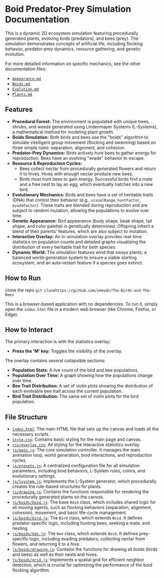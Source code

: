 # Boid Predator-Prey Simulation Documentation

This is a dynamic 2D ecosystem simulation featuring procedurally generated plants, evolving birds (predators), and bees (prey). The simulation demonstrates concepts of artificial life, including flocking behavior, predator-prey dynamics, resource gathering, and genetic evolution.

For more detailed information on specific mechanics, see the other documentation files:
-   [`Appearance.md`](Documentation/Appearance.md:1)
-   [`Boids.md`](Documentation/Boids.md:1)
-   [`Evolution.md`](Documentation/Evolution.md:1)
-   [`Plants.md`](Documentation/Plants.md:1)

## Features

-   **Procedural Forest:** The environment is populated with unique trees, shrubs, and weeds generated using Lindenmayer Systems (L-Systems), a mathematical method for modeling plant growth.
-   **Boids Simulation:** Both birds and bees use the "boids" algorithm to simulate intelligent group movement (flocking and swarming) based on three simple rules: separation, alignment, and cohesion.
-   **Predator-Prey Dynamics:** Birds actively hunt bees to gather energy for reproduction. Bees have an evolving "evade" behavior to escape.
-   **Resource & Reproduction Cycles:**
    -   Bees collect nectar from procedurally generated flowers and return it to hives. Hives with enough nectar produce new bees.
    -   Birds must hunt bees to gain energy. Successful birds find a mate and a free nest to lay an egg, which eventually hatches into a new bird.
-   **Evolutionary Mechanics:** Birds and bees have a set of heritable traits (DNA) that control their behavior (e.g., `visualRange`, `huntFactor`, `evadeFactor`). These traits are blended during reproduction and are subject to random mutation, allowing the populations to evolve over time.
-   **Genetic Appearance:** Bird appearance (body shape, beak shape, tail shape, and color palette) is genetically determined. Offspring inherit a blend of their parents' features, which are also subject to mutation.
-   **Interactive Overlay:** An in-simulation overlay provides real-time statistics on population counts and detailed graphs visualizing the distribution of every heritable trait for both species.
-   **Dynamic World:** The simulation features wind that sways plants, a balanced world-generation system to ensure a viable starting ecosystem, and an auto-restart feature if a species goes extinct.

## How to Run

clone the repo `git clonehttps://github.com/semvdn/The-Birds-and-The-Bees`

This is a browser-based application with no dependencies. To run it, simply open the `index.html` file in a modern web browser (like Chrome, Firefox, or Edge).

## How to Interact

The primary interaction is with the statistics overlay:

-   **Press the 'M' key:** Toggles the visibility of the overlay.

The overlay contains several collapsible sections:
-   **Population Stats:** A live count of the bird and bee populations.
-   **Population Over Time:** A graph showing how the populations change over time.
-   **Bee Trait Distribution:** A set of violin plots showing the distribution of each evolvable bee trait across the current population.
-   **Bird Trait Distribution:** The same set of violin plots for the bird population.

## File Structure

-   [`index.html`](../index.html): The main HTML file that sets up the canvas and loads all the necessary scripts.
-   [`style.css`](../style.css): Contains basic styling for the main page and canvas.
-   [`css/overlay.css`](../css/overlay.css): All styling for the interactive statistics overlay.
-   [`js/main.js`](../js/main.js): The core simulation controller. It manages the main animation loop, world generation, boid interactions, and reproduction cycles.
-   [`js/presets.js`](../js/presets.js): A centralized configuration file for all simulation parameters, including boid behaviors, L-System rules, colors, and evolutionary settings.
-   [`js/lsystem.js`](../js/lsystem.js): Implements the L-System generator, which procedurally creates the rule-based structures for plants.
-   [`js/drawing.js`](../js/drawing.js): Contains the functions responsible for rendering the procedurally generated plants on the canvas.
-   [`js/boids/boid.js`](../js/boids/boid.js): The base `Boid` class, which includes shared logic for all moving agents, such as flocking behaviors (separation, alignment, cohesion), movement, and basic life-cycle management.
-   [`js/boids/bird.js`](../js/boids/bird.js): The `Bird` class, which extends `Boid`. It defines predator-specific logic, including hunting bees, seeking a mate, and nesting.
-   [`js/boids/bee.js`](../js/boids/bee.js): The `Bee` class, which extends `Boid`. It defines prey-specific logic, including evading predators, collecting nectar from flowers, and returning it to a hive.
-   [`js/boids/drawing.js`](../js/boids/drawing.js): Contains the functions for drawing all boids (birds and bees) as well as their nests and hives.
-   [`js/boids/grid.js`](../js/boids/grid.js): Implements a spatial grid for efficient neighbor detection, which is crucial for optimizing the performance of the boid flocking algorithm.
